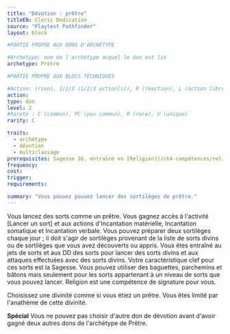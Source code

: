 ```yaml
---
title: "Dévotion : prêtre"
titleEN: Cleric Dedication
source: "Playtest Pathfinder"
layout: block

#PARTIE PROPRE AUX DONS D'ARCHÉTYPE

#Archetype: nom de l'archétype auquel le don est lié
archetype: Prêtre

#PARTIE PROPRE AUX BLOCS TECHNIQUES

#Action: (rien), 1/2/3 (1/2/3 action[s]), R (réaction), L (action libre)
action: 
type: don
level: 2
#Rareté : C (commun), PC (peu commun), R (rare), U (unique)
rarity: C

traits:
  - archétype
  - dévotion
  - multiclassage
prerequisites: Sagesse 16, entraîné en [Religion](/ch4-compétences/religion.html)
frequency:
cost:
trigger:
requirements:

summary: "Vous pouvez pouvez lancer des sortilèges de prêtre."
---
```


Vous lancez des sorts comme un prêtre. Vous gagnez accès à l'activité [Lancer un sort] et aux actions d'Incantation matérielle, Incantation somatique et Incantation verbale. Vous pouvez préparer deux sortilèges chaque jour ; il doit s'agir de sortilèges provenant de la liste de sorts divins ou de sortilèges que vous avez découverts ou appris. Vous êtes entraîné au jets de sorts et aux DD des sorts pour lancer des sorts divins et aux attaques effectuées avec des sorts divins. Votre caractéristique clef pour ces sorts est la Sagesse. Vous pouvez utiliser des baguettes, parchemins et bâtons mais seulement pour les sorts appartenant à un niveau de sorts que vous pouvez lancer. Religion est une compétence de signature pour vous.

Choisissez une divinité comme si vous étiez un prêtre. Vous êtes limité par l'anathème de cette divinité.

**Spécial** Vous ne pouvez pas choisir d'autre don de dévotion avant d'avoir gagné deux autres dons de l'archétype de Prêtre.